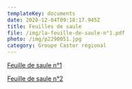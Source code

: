 ```yaml
---
templateKey: documents
date: 2020-12-04T09:18:17.945Z
title: Feuilles de saule
file: /img/la-feuille-de-saule-n°1.pdf
photo: /img/p2290051.jpg
category: Groupe Castor régional
---
```

<a href="/img/la-feuille-de-saule-1.pdf" target="_blank">Feuille de saule n°1</a>

<a href="/img/feuille-de-saule-n°2.pdf" target="_blank">Feuille de saule n°2</a>